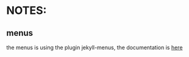 # NOTES:

## menus
the menus is using the plugin jekyll-menus, the documentation is [here](https://github.com/forestryio/jekyll-menus)
